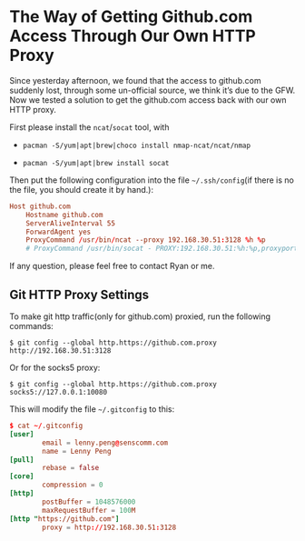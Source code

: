 # The Way of Getting Github.com Access Through Our Own HTTP Proxy

Since yesterday afternoon, we found that the access to github.com suddenly lost, through some un-official source, we think it’s due to the GFW. Now we tested a solution to get the github.com access back with our own HTTP proxy.

First please install the `ncat`/`socat` tool, with 

- `pacman -S/yum|apt|brew|choco install nmap-ncat/ncat/nmap`

- `pacman -S/yum|apt|brew install socat`

Then put the following configuration into the file `~/.ssh/config`(if there is no the file, you should create it by hand.):

```conf
Host github.com
	Hostname github.com
	ServerAliveInterval 55
	ForwardAgent yes
	ProxyCommand /usr/bin/ncat --proxy 192.168.30.51:3128 %h %p
    # ProxyCommand /usr/bin/socat - PROXY:192.168.30.51:%h:%p,proxyport=3128
```

If any question, please feel free to contact Ryan or me.

## Git HTTP Proxy Settings 

To make git http traffic(only for github.com) proxied, run the following commands:

```console
$ git config --global http.https://github.com.proxy http://192.168.30.51:3128
```

Or for the socks5 proxy:

```console
$ git config --global http.https://github.com.proxy socks5://127.0.0.1:10080
```

This will modify the file `~/.gitconfig` to this:

```conf
$ cat ~/.gitconfig                                                                        lennyp@vm-manjaro
[user]
        email = lenny.peng@senscomm.com
        name = Lenny Peng
[pull]
        rebase = false
[core]
        compression = 0
[http]
        postBuffer = 1048576000
        maxRequestBuffer = 100M
[http "https://github.com"]
        proxy = http://192.168.30.51:3128
```
